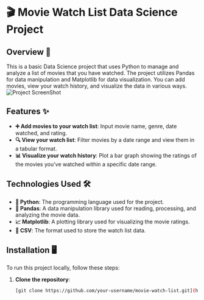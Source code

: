 # 🎬 Movie Watch List Data Science Project

## Overview 📖
This is a basic Data Science project that uses Python to manage and analyze a list of movies that you have watched. The project utilizes Pandas for data manipulation and Matplotlib for data visualization. You can add movies, view your watch history, and visualize the data in various ways.
![Project ScreenShot](https://i.ibb.co/2Kk0LPQ/Screenshot-2024-08-11-234840.png)

## Features ✨
- **➕ Add movies to your watch list**: Input movie name, genre, date watched, and rating.
- **🔍 View your watch list**: Filter movies by a date range and view them in a tabular format.
- **📊 Visualize your watch history**: Plot a bar graph showing the ratings of the movies you've watched within a specific date range.

## Technologies Used 🛠️
- **🐍 Python**: The programming language used for the project.
- **🐼 Pandas**: A data manipulation library used for reading, processing, and analyzing the movie data.
- **📈 Matplotlib**: A plotting library used for visualizing the movie ratings.
- **📄 CSV**: The format used to store the watch list data.

## Installation 🖥️
To run this project locally, follow these steps:

1. **Clone the repository**:
   ```sh
   [git clone https://github.com/your-username/movie-watch-list.git](https://github.com/pavanteja18/Movies-WatchList-DS.git)



